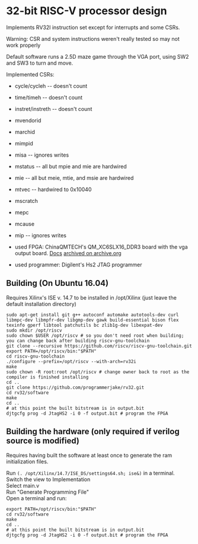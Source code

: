 # 32-bit RISC-V processor design

Implements RV32I instruction set except for interrupts and some CSRs.

Warning: CSR and system instructions weren't really tested so may not work properly

Default software runs a 2.5D maze game through the VGA port, using SW2 and SW3 to turn and move.

Implemented CSRs:
- cycle/cycleh -- doesn't count
- time/timeh -- doesn't count
- instret/instreth -- doesn't count
- mvendorid
- marchid
- mimpid
- misa -- ignores writes
- mstatus -- all but mpie and mie are hardwired
- mie -- all but meie, mtie, and msie are hardwired
- mtvec -- hardwired to 0x10040
- mscratch
- mepc
- mcause
- mip -- ignores writes

- used FPGA: ChinaQMTECH's QM_XC6SLX16_DDR3 board with the vga output board. [Docs](https://raw.githubusercontent.com/ChinaQMTECH/QM_XC6SLX16_DDR3/master/QM_XC6SLX16_DDR3_V02.zip) [archived on archive.org](http://web.archive.org/web/20180321000346/https://raw.githubusercontent.com/ChinaQMTECH/QM_XC6SLX16_DDR3/master/QM_XC6SLX16_DDR3_V02.zip)
- used programmer: Digilent's Hs2 JTAG programmer

## Building (On Ubuntu 16.04)
Requires Xilinx's ISE v. 14.7 to be installed in /opt/Xilinx (just leave the default installation directory)

    sudo apt-get install git g++ autoconf automake autotools-dev curl libmpc-dev libmpfr-dev libgmp-dev gawk build-essential bison flex texinfo gperf libtool patchutils bc zlib1g-dev libexpat-dev
    sudo mkdir /opt/riscv
    sudo chown $USER /opt/riscv # so you don't need root when building; you can change back after building riscv-gnu-toolchain
    git clone --recursive https://github.com/riscv/riscv-gnu-toolchain.git
    export PATH=/opt/riscv/bin:"$PATH"
    cd riscv-gnu-toolchain
    ./configure --prefix=/opt/riscv --with-arch=rv32i
    make
    sudo chown -R root:root /opt/riscv # change owner back to root as the compiler is finished installing
    cd ..
    git clone https://github.com/programmerjake/rv32.git
    cd rv32/software
    make
    cd ..
    # at this point the built bitstream is in output.bit
    djtgcfg prog -d JtagHS2 -i 0 -f output.bit # program the FPGA

## Building the hardware (only required if verilog source is modified)

Requires having built the software at least once to generate the ram initialization files.

Run `(. /opt/Xilinx/14.7/ISE_DS/settings64.sh; ise&)` in a terminal.  
Switch the view to Implementation  
Select main.v  
Run "Generate Programming File"  
Open a terminal and run:

    export PATH=/opt/riscv/bin:"$PATH"
    cd rv32/software
    make
    cd ..
    # at this point the built bitstream is in output.bit
    djtgcfg prog -d JtagHS2 -i 0 -f output.bit # program the FPGA

